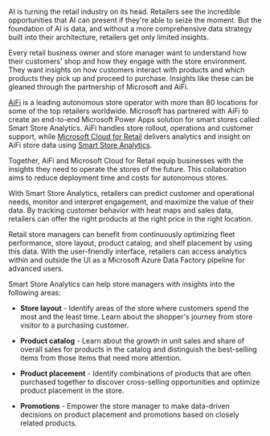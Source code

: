 AI is turning the retail industry on its head. Retailers see the incredible opportunities that AI can present if they're able to seize the moment. But the foundation of AI is data, and without a more comprehensive data strategy built into their architecture, retailers get only limited insights. 

Every retail business owner and store manager want to understand how their customers' shop and how they engage with the store environment. They want insights on how customers interact with products and which products they pick up and proceed to purchase. Insights like these can be gleaned through the partnership of Microsoft and AiFi. 

[AiFi](https://aifi.com/) is a leading autonomous store operator with more than 80 locations for some of the top retailers worldwide. Microsoft has partnered with AiFi to create an end-to-end Microsoft Power Apps solution for smart stores called Smart Store Analytics. AiFi handles store rollout, operations and customer support, while [Microsoft Cloud for Retail](/industry/retail/overview) delivers analytics and insight on AiFi store data using [Smart Store Analytics](/industry/retail/overview-smart-store-analytics).

Together, AiFi and Microsoft Cloud for Retail equip businesses with the insights they need to operate the stores of the future. This collaboration aims to reduce deployment time and costs for autonomous stores.

With Smart Store Analytics, retailers can predict customer and operational needs, monitor and interpret engagement, and maximize the value of their data. By tracking customer behavior with heat maps and sales data, retailers can offer the right products at the right price in the right location.

Retail store managers can benefit from continuously optimizing fleet performance, store layout, product catalog, and shelf placement by using this data. With the user-friendly interface, retailers can access analytics within and outside the UI as a Microsoft Azure Data Factory pipeline for advanced users. 

Smart Store Analytics can help store managers with insights into the following areas:

- **Store layout** - Identify areas of the store where customers spend the most and the least time. Learn about the shopper's journey from store visitor to a purchasing customer. ​

- **Product catalog** - Learn about the growth in unit sales and share of overall sales for products in the catalog and distinguish the best-selling items from those items that need more attention. ​

- **Product placement** - Identify combinations of products that are often purchased together to discover cross-selling opportunities and optimize product placement in the store.​

- **Promotions** - Empower the store manager to make data-driven decisions on product placement and promotions based on closely related products. ​
